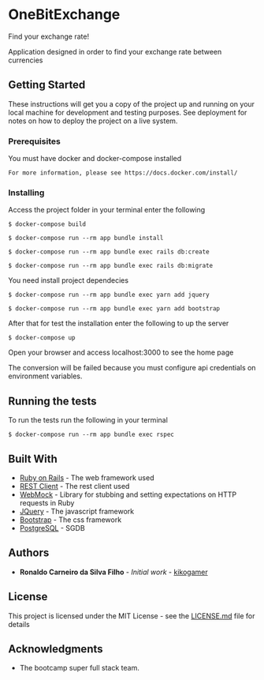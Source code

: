 # OneBitExchange

Find your exchange rate!

Application designed in order to find your exchange rate between currencies

## Getting Started

These instructions will get you a copy of the project up and running on your local machine for development and testing purposes. See deployment for notes on how to deploy the project on a live system.

### Prerequisites

You must have docker and docker-compose installed

```
For more information, please see https://docs.docker.com/install/ 
```

### Installing

Access the project folder in your terminal enter the following

```
$ docker-compose build
```

```
$ docker-compose run --rm app bundle install
```

```
$ docker-compose run --rm app bundle exec rails db:create
```

```
$ docker-compose run --rm app bundle exec rails db:migrate
```
You need install project dependecies

```
$ docker-compose run --rm app bundle exec yarn add jquery
```
```
$ docker-compose run --rm app bundle exec yarn add bootstrap
```

After that for test the installation enter the following to up the server

```
$ docker-compose up
```

Open your browser and access localhost:3000 to see the home page

The conversion will be failed because you must configure api credentials on environment variables.

## Running the tests

To run the tests run the following in your terminal

```
$ docker-compose run --rm app bundle exec rspec
```

## Built With

* [Ruby on Rails](https://rubyonrails.org/) - The web framework used
* [REST Client](https://github.com/rest-client/rest-client/) - The rest client used
* [WebMock](https://github.com/bblimke/webmock/) - Library for stubbing and setting expectations on HTTP requests in Ruby
* [JQuery](https://jquery.com/) - The javascript framework
* [Bootstrap](https://getbootstrap.com/) - The css framework
* [PostgreSQL](https://www.postgresql.org/) - SGDB

## Authors

* **Ronaldo Carneiro da Silva Filho** - *Initial work* - [kikogamer](https://github.com/kikogamer)

## License

This project is licensed under the MIT License - see the [LICENSE.md](LICENSE.md) file for details

## Acknowledgments

* The bootcamp super full stack team.

